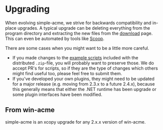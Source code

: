 ---
---
# Upgrading
When evolving simple-acme, we strive for backwards compatibility and in-place upgrades. A typical upgrade can be 
deleting everything from the program directory and extracting the new files from the [download](/download) page. This can even be automated by 
tools like [Scoop](https://github.com/lukesampson/scoop).

There are some cases when you might want to be a little more careful. 

- If you made changes to the [example scripts](/manual/advanced-use/examples) included with the distributed `.zip`-file, you will probably want to preserve those. We do accept PR's for scripts, so if they are the type of changes which others might find useful too, please feel free to submit them.
- If you've developed your own plugins, they might need to be updated for a major release (e.g. moving from 2.3.x to a future 2.4.x), because this generally means that either the .NET runtime has been upgrade or some plugin interfaces have been modified.

## From win-acme
simple-acme is an xcopy upgrade for any 2.x.x version of win-acme.
